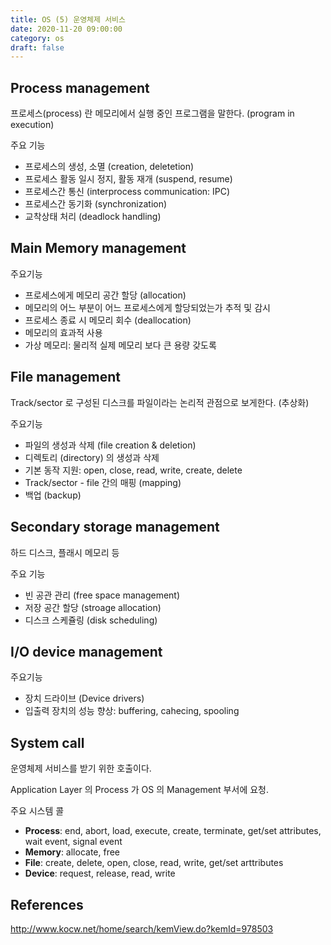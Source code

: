 ```yaml
---
title: OS (5) 운영체제 서비스
date: 2020-11-20 09:00:00
category: os
draft: false
---
```


## Process management

프로세스(process) 란 메모리에서 실행 중인 프로그램을 말한다. (program in execution)

주요 기능

- 프로세스의 생성, 소멸 (creation, deletetion)
- 프로세스 활동 일시 정지, 활동 재개 (suspend, resume)
- 프로세스간 통신 (interprocess communication: IPC)
- 프로세스간 동기화 (synchronization)
- 교착상태 처리 (deadlock handling)

## Main Memory management

주요기능

- 프로세스에게 메모리 공간 할당 (allocation)
- 메모리의 어느 부분이 어느 프로세스에게 할당되었는가 추적 및 감시
- 프로세스 종료 시 메모리 회수 (deallocation)
- 메모리의 효과적 사용
- 가상 메모리: 물리적 실제 메모리 보다 큰 용량 갖도록

## File management

Track/sector 로 구성된 디스크를 파일이라는 논리적 관점으로 보게한다. (추상화)

주요기능

- 파일의 생성과 삭제 (file creation & deletion)
- 디렉토리 (directory) 의 생성과 삭제
- 기본 동작 지원: open, close, read, write, create, delete
- Track/sector - file 간의 매핑 (mapping)
- 백업 (backup)

## Secondary storage management

하드 디스크, 플래시 메모리 등

주요 기능

- 빈 공관 관리 (free space management)
- 저장 공간 할당 (stroage allocation)
- 디스크 스케쥴링 (disk scheduling)

## I/O device management

주요기능

- 장치 드라이브 (Device drivers)
- 입출력 장치의 성능 향상: buffering, cahecing, spooling

## System call

운영체제 서비스를 받기 위한 호출이다.

Application Layer 의 Process 가 OS 의 Management 부서에 요청.

주요 시스템 콜

- **Process**: end, abort, load, execute, create, terminate, get/set attributes, wait event, signal event
- **Memory**: allocate, free
- **File**: create, delete, open, close, read, write, get/set arttributes
- **Device**: request, release, read, write

## References

http://www.kocw.net/home/search/kemView.do?kemId=978503
